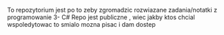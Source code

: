 To repozytorium jest po to zeby zgromadzic rozwiazane zadania/notatki z programowanie 3- C# 
Repo jest publiczne , wiec jakby ktos chcial wspoledytowac to smialo mozna pisac i dam dostep

